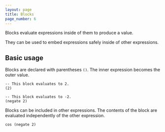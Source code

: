 ```yaml
---
layout: page
title: Blocks
page_number: 6
---
```


Blocks evaluate expressions inside of them to produce a value. 

They can be used to embed expressions safely inside of other expressions.

## Basic usage

Blocks are declared with parentheses `()`. The inner expression becomes the
outer value.

```
-- This block evaluates to 2.
(2)

-- This block evaluates to -2.
(negate 2)
```

Blocks can be included in other expressions. The contents of the block are
evaluated independently of the other expression.

```
cos (negate 2)
```
